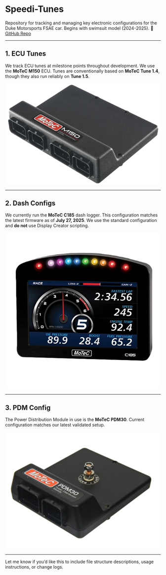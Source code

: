 # Speedi-Tunes

Repository for tracking and managing key electronic configurations for the Duke Motorsports FSAE car. Begins with swimsuit model (2024-2025).
🔗 [GitHub Repo](https://github.com/DukeMotorsports/Speedi-Tunes)

---

## 1. ECU Tunes

We track ECU tunes at milestone points throughout development.
We use the **MoTeC M150** ECU. Tunes are conventionally based on **MoTeC Tune 1.4**, though they also run reliably on **Tune 1.5**.

![MoTeC M150](media/M150.png)

---

## 2. Dash Configs

We currently run the **MoTeC C185** dash logger.
This configuration matches the latest firmware as of **July 27, 2025**.
We use the standard configuration and **do not** use Display Creator scripting.

![MoTeC C185](media/C185.png)

---

## 3. PDM Config

The Power Distribution Module in use is the **MoTeC PDM30**.
Current configuration matches our latest validated setup.

![MoTeC PDM30](media/PDM30.png)

---

Let me know if you’d like this to include file structure descriptions, usage instructions, or change logs.
